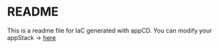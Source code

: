 # README
This is a readme file for IaC generated with appCD.
You can modify your appStack -> [here](http://cloud.stackgen.com/appstacks/0eb41192-c3ee-40b3-b5e4-1ee123006085)
